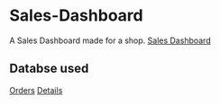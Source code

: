 # Sales-Dashboard
A Sales Dashboard made for a shop.
<a href="https://github.com/Saurabh-8816/Sales-Dashboard/blob/main/Sales_Dashboard.png">Sales Dashboard</a>

## Databse used
<a href="https://github.com/Saurabh-8816/Sales-Dashboard/blob/main/Orders.csv">Orders</a>
<a href="https://github.com/Saurabh-8816/Sales-Dashboard/blob/main/Details.csv">Details</a>



